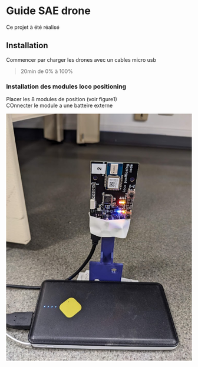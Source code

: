 # Guide SAE drone
Ce projet à été réalisé 


## Installation
Commencer par charger les drones avec un cables micro usb 
> 20min de 0% à 100%

### Installation des modules loco positioning
Placer les 8 modules de position (voir figure1)  
COnnecter le module a une batteire externe

![figure1](images/module_loco_zoom.jpg)